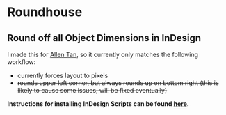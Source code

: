 # Roundhouse
## Round off all Object Dimensions in InDesign

I made this for [Allen Tan](http://tanmade.com), so it currently only matches the following workflow:
* currently forces layout to pixels
* ~~rounds upper left corner, but always rounds up on bottom right (this is likely to cause some issues, will be fixed eventually)~~

**Instructions for installing InDesign Scripts can be found [here](http://indesignsecrets.com/how-to-install-a-script-in-indesign-that-you-found-in-a-forum-or-blog-post.php).**
